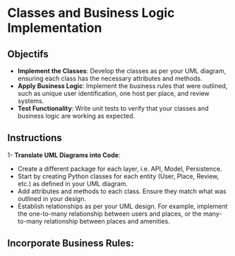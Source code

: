 # Classes and Business Logic Implementation

## Objectifs

- **Implement the Classes**: Develop the classes as per your UML diagram, ensuring each class has the necessary attributes and methods.
- **Apply Business Logic**: Implement the business rules that were outlined, such as unique user identification, one host per place, and review systems.
- **Test Functionality**: Write unit tests to verify that your classes and business logic are working as expected.


## Instructions

1- **Translate UML Diagrams into Code**:
- Create a different package for each layer, i.e. API, Model, Persistence.
- Start by creating Python classes for each entity (User, Place, Review, etc.) as defined in your UML diagram.
- Add attributes and methods to each class. Ensure they match what was outlined in your design.
- Establish relationships as per your UML design. For example, implement the one-to-many relationship between users and places, or the many-to-many relationship between places and amenities.


## Incorporate Business Rules:
